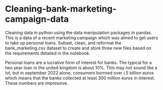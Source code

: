 # Cleaning-bank-marketing-campaign-data
Cleaning data in python using the data manipulation packages in pandas. This is a data of a recent marketing campaign which was aimed to get users to take up personal loans.
Subset, clean, and reformat the bank_marketing.csv dataset to create and store three new files based on the requirements detailed in the notebook.

Personal loans are a lucrative form of interest for banks. The typical for a two year loan in the united kingdom is about 10%. This may not sound like a lot, but in september 2022 alone, consumers borroed over i.5 billion euros which means that the banks collected at least 300 million euros in interest. These numbers are impressive.
